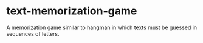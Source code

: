 # text-memorization-game
A memorization game similar to hangman in which texts must be guessed in sequences of letters.
